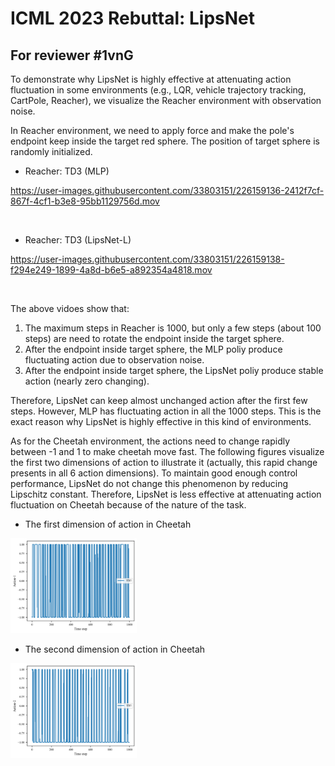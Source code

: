 # ICML 2023 Rebuttal: LipsNet

## For reviewer \#1vnG
To demonstrate why LipsNet is highly effective at attenuating action fluctuation in some environments (e.g., LQR, vehicle trajectory tracking, CartPole, Reacher), we visualize the Reacher environment with observation noise.

In Reacher environment, we need to apply force and make the pole's endpoint keep inside the target red sphere.
The position of target sphere is randomly initialized.


- Reacher: TD3 (MLP)

https://user-images.githubusercontent.com/33803151/226159136-2412f7cf-867f-4cf1-b3e8-95bb1129756d.mov

<br />

- Reacher: TD3 (LipsNet-L)

https://user-images.githubusercontent.com/33803151/226159138-f294e249-1899-4a8d-b6e5-a892354a4818.mov

<br />

The above vidoes show that:
1. The maximum steps in Reacher is 1000, but only a few steps (about 100 steps) are need to rotate the endpoint inside the target sphere.
2. After the endpoint inside target sphere, the MLP poliy produce fluctuating action due to observation noise.
2. After the endpoint inside target sphere, the LipsNet poliy produce stable action (nearly zero changing).

Therefore, LipsNet can keep almost unchanged action after the first few steps. However, MLP has fluctuating action in all the 1000 steps. This is the exact reason why LipsNet is highly effective in this kind of environments.


As for the Cheetah environment, the actions need to change rapidly between -1 and 1 to make cheetah move fast.
The following figures visualize the first two dimensions of action to illustrate it (actually, this rapid change presents in all 6 action dimensions).
To maintain good enough control performance, LipsNet do not change this phenomenon by reducing Lipschitz constant.
Therefore, LipsNet is less effective at attenuating action fluctuation on Cheetah because of the nature of the task.

- The first dimension of action in Cheetah
<img src="./materials/cheetah-action-1.png" width = "40%" height = "40%"/>

- The second dimension of action in Cheetah
<img src="./materials/cheetah-action-2.png" width = "40%" height = "40%"/>
